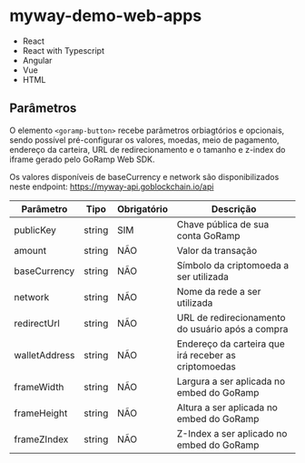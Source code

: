 # myway-demo-web-apps

- React
- React with Typescript
- Angular
- Vue
- HTML

## Parâmetros

O elemento `<goramp-button>` recebe parâmetros orbiagtórios e opcionais, sendo possível pré-configurar os valores, moedas, meio de pagamento, endereço da carteira, URL de redirecionamento e o tamanho e z-index do iframe gerado pelo GoRamp Web SDK.

Os valores disponíveis de baseCurrency e network são disponibilizados neste endpoint: https://myway-api.goblockchain.io/api

| Parâmetro | Tipo | Obrigatório | Descrição |
| -------- | -------- | -------- | -------- |
| publicKey | string | SIM | Chave pública de sua conta GoRamp |
| amount | string | NÃO | Valor da transação |
| baseCurrency | string | NÃO | Símbolo da criptomoeda a ser utilizada |
| network | string | NÃO | Nome da rede a ser utilizada |
| redirectUrl | string | NÃO | URL de redirecionamento do usuário após a compra |
| walletAddress | string | NÃO | Endereço da carteira que irá receber as criptomoedas |
| frameWidth | string | NÃO | Largura a ser aplicada no embed do GoRamp |
| frameHeight | string | NÃO | Altura a ser aplicada no embed do GoRamp |
| frameZIndex | string | NÃO | Z-Index a ser aplicado no embed do GoRamp |